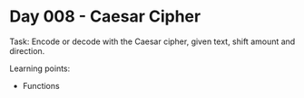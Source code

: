 # Day 008 - Caesar Cipher

Task: Encode or decode with the Caesar cipher, given text, shift amount and direction.

Learning points:
- Functions